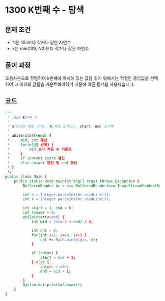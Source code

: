# 1300 K번째 수 - 탐색

[](https://www.acmicpc.net/problem/1300)

## 문제 조건

- N은 105보다 작거나 같은 자연수
- k는 min(109, N2)보다 작거나 같은 자연수

## 풀이 과정

오름차순으로 정렬하여 k번째에 위치해 있는 값을 찾기 위해서는 적절한 중앙값을 선택하여 그 이하의 값들을 카운트해야하기 때문에 이진 탐색을 사용했습니다. 

## 코드

```java
/**
 * 1300 K번째 수
 *
 * n(2차원 배열 크기), k(목표 인덱스), start, end 초기화
 *
 * while(start<end) {
 *     mid, cnt 갱신
 *     for(n만큼 반복) {
 *         mid 보다 작은 수 카운트
 *     }
 *     if (cnt<k) start 갱신
 *     else answer 갱신 및 end 갱신
 * }
 */
public class Main {
    public static void main(String[] args) throws Exception {
        BufferedReader br = new BufferedReader(new InputStreamReader(System.in));

        int n = Integer.parseInt(br.readLine());
        int k = Integer.parseInt(br.readLine());

        int start = 1, end = k;
        int answer = 0;
        while(start<=end) {
            int mid = (start + end) / 2;

            int cnt = 0;
            for(int i=1; i<=n; i++) {
                cnt += Math.min(mid/i, n);
            }

            if (cnt<k) {
                start = mid + 1;
            } else {
                answer = mid;
                end = mid - 1;
            }
        }
        System.out.println(answer);
    }
}
```